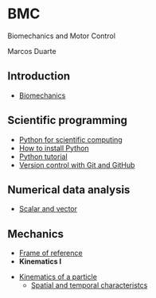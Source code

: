 BMC
===

Biomechanics and Motor Control

Marcos Duarte

Introduction
------------
- [Biomechanics](http://nbviewer.ipython.org/urls/raw.github.com/duartexyz/BMC/master/Introduction%20to%20Biomechanics.ipynb)

Scientific programming
----------------------
- [Python for scientific computing](http://nbviewer.ipython.org/urls/raw.github.com/duartexyz/BMC/master/Python%20for%20scientific%20computing.ipynb)
- [How to install Python](http://nbviewer.ipython.org/urls/raw.github.com/duartexyz/BMC/master/How%20to%20install%20Python.ipynb)
- [Python tutorial](http://nbviewer.ipython.org/urls/raw.github.com/duartexyz/BMC/master/Python%20tutorial.ipynb)
- [Version control with Git and GitHub](http://nbviewer.ipython.org/urls/raw.github.com/duartexyz/BMC/master/Version%20Control%20with%20Git%20and%20GitHub.ipynb)

Numerical data analysis
-----------------------
- [Scalar and vector](http://nbviewer.ipython.org/urls/raw.github.com/duartexyz/BMC/master/Scalar%20and%20vector.ipynb)

Mechanics
---------
- [Frame of reference](http://nbviewer.ipython.org/urls/raw.github.com/duartexyz/BMC/master/Frame%20of%20reference.ipynb)   
- **Kinematics I**
 + [Kinematics of a particle](http://nbviewer.ipython.org/urls/raw.github.com/duartexyz/BMC/master/Kinematics%20of%20a%20Particle.ipynb)   
   - [Spatial and temporal characteristcs](http://nbviewer.ipython.org/urls/raw.github.com/duartexyz/BMC/master/Spatial%20and%20temporal%20characteristcs.ipynb)   